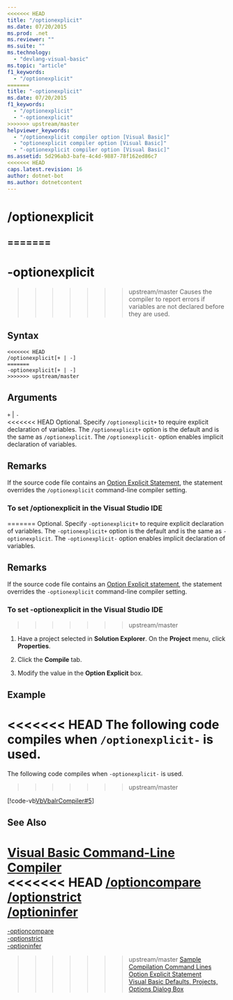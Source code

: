 ```yaml
---
<<<<<<< HEAD
title: "/optionexplicit"
ms.date: 07/20/2015
ms.prod: .net
ms.reviewer: ""
ms.suite: ""
ms.technology: 
  - "devlang-visual-basic"
ms.topic: "article"
f1_keywords: 
  - "/optionexplicit"
=======
title: "-optionexplicit"
ms.date: 07/20/2015
f1_keywords: 
  - "/optionexplicit"
  - "-optionexplicit"
>>>>>>> upstream/master
helpviewer_keywords: 
  - "/optionexplicit compiler option [Visual Basic]"
  - "optionexplicit compiler option [Visual Basic]"
  - "-optionexplicit compiler option [Visual Basic]"
ms.assetid: 5d296ab3-bafe-4c4d-9887-78f162ed86c7
<<<<<<< HEAD
caps.latest.revision: 16
author: dotnet-bot
ms.author: dotnetcontent
---
```

# /optionexplicit
=======
---
# -optionexplicit
>>>>>>> upstream/master
Causes the compiler to report errors if variables are not declared before they are used.  
  
## Syntax  
  
```  
<<<<<<< HEAD
/optionexplicit[+ | -]  
=======
-optionexplicit[+ | -]  
>>>>>>> upstream/master
```  
  
## Arguments  
 `+` &#124; `-`  
<<<<<<< HEAD
 Optional. Specify `/optionexplicit+` to require explicit declaration of variables. The `/optionexplicit+` option is the default and is the same as `/optionexplicit`. The `/optionexplicit-` option enables implicit declaration of variables.  
  
## Remarks  
 If the source code file contains an [Option Explicit Statement](../../../visual-basic/language-reference/statements/option-explicit-statement.md), the statement overrides the `/optionexplicit` command-line compiler setting.  
  
### To set /optionexplicit in the Visual Studio IDE  
=======
 Optional. Specify `-optionexplicit+` to require explicit declaration of variables. The `-optionexplicit+` option is the default and is the same as `-optionexplicit`. The `-optionexplicit-` option enables implicit declaration of variables.  
  
## Remarks  
 If the source code file contains an [Option Explicit statement](../../../visual-basic/language-reference/statements/option-explicit-statement.md), the statement overrides the `-optionexplicit` command-line compiler setting.  
  
### To set -optionexplicit in the Visual Studio IDE  
>>>>>>> upstream/master
  
1.  Have a project selected in **Solution Explorer**. On the **Project** menu, click **Properties**.   
  
2.  Click the **Compile** tab.  
  
3.  Modify the value in the **Option Explicit** box.  
  
## Example  
<<<<<<< HEAD
 The following code compiles when `/optionexplicit-` is used.  
=======
 The following code compiles when `-optionexplicit-` is used.  
>>>>>>> upstream/master
  
 [!code-vb[VbVbalrCompiler#5](../../../visual-basic/reference/command-line-compiler/codesnippet/VisualBasic/optionexplicit_1.vb)]  
  
## See Also  
 [Visual Basic Command-Line Compiler](../../../visual-basic/reference/command-line-compiler/index.md)  
<<<<<<< HEAD
 [/optioncompare](../../../visual-basic/reference/command-line-compiler/optioncompare.md)  
 [/optionstrict](../../../visual-basic/reference/command-line-compiler/optionstrict.md)  
 [/optioninfer](../../../visual-basic/reference/command-line-compiler/optioninfer.md)  
=======
 [-optioncompare](../../../visual-basic/reference/command-line-compiler/optioncompare.md)  
 [-optionstrict](../../../visual-basic/reference/command-line-compiler/optionstrict.md)  
 [-optioninfer](../../../visual-basic/reference/command-line-compiler/optioninfer.md)  
>>>>>>> upstream/master
 [Sample Compilation Command Lines](../../../visual-basic/reference/command-line-compiler/sample-compilation-command-lines.md)  
 [Option Explicit Statement](../../../visual-basic/language-reference/statements/option-explicit-statement.md)  
 [Visual Basic Defaults, Projects, Options Dialog Box](/visualstudio/ide/reference/visual-basic-defaults-projects-options-dialog-box)
